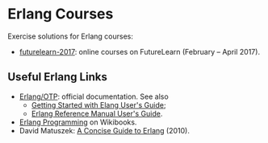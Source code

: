 # Erlang Courses

Exercise solutions for Erlang courses:

* [futurelearn-2017](futurelearn-2017): online courses on FutureLearn (February – April 2017).

## Useful Erlang Links

* [Erlang/OTP](http://erlang.org/doc/index.html): official documentation. See also
    * [Getting Started with Elang User's Guide](http://erlang.org/doc/getting_started/users_guide.html);
    * [Erlang Reference Manual User's Guide](http://erlang.org/doc/reference_manual/users_guide.html).
* [Erlang Programming](https://en.wikibooks.org/wiki/Erlang_Programming) on Wikibooks.
* David Matuszek: [A Concise Guide to Erlang](http://www.cis.upenn.edu/~matuszek/General/ConciseGuides/concise-erlang.html) (2010).

